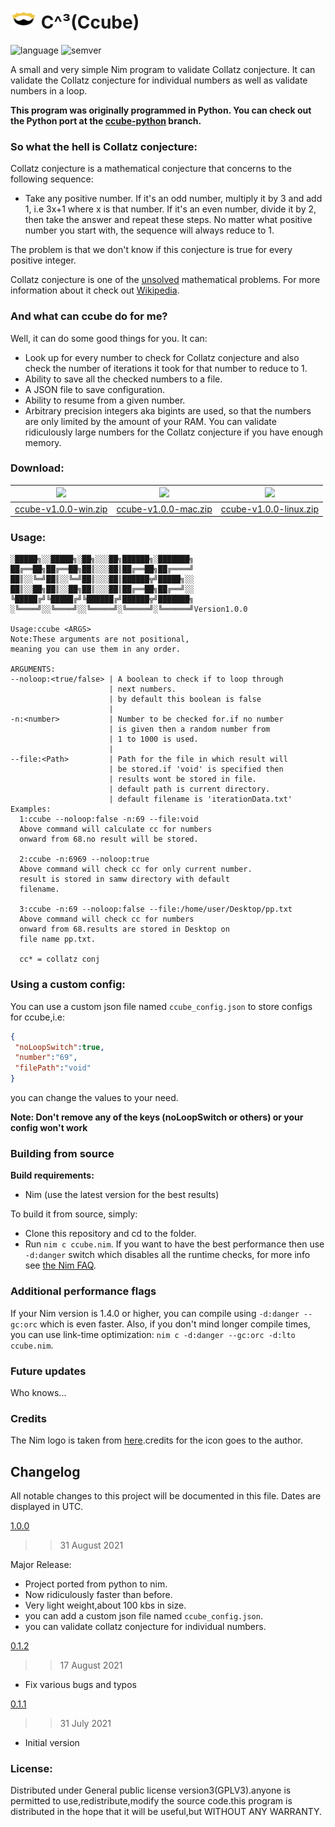  # <img src="assets/nim_logo.png" width="42px" height="32px"/>  C^³(Ccube)

![language](https://badgen.net/badge/Language/Nim/yellow)
![semver](https://badgen.net/badge/Semantic-Version/1.0.0/purple)

A small and very simple Nim program to validate Collatz conjecture. It can validate the Collatz conjecture for individual numbers as well as validate numbers in a loop. 

**This program was originally programmed in Python. You can check out the Python port at the [ccube-python](https://github.com/Justaus3r/Ccube/tree/ccube-python) branch.**

### So what the hell is Collatz conjecture:
Collatz conjecture is a mathematical conjecture that concerns to the following sequence:
- Take any positive number. If it's an odd number, multiply it by 3 and add 1, i.e 3x+1 where x is that number. If it's an even number, divide it by 2, then take the answer and repeat these steps. No matter what positive number you start with, the sequence will always reduce to 1.

The problem is that we don't know if this conjecture is true for every positive integer.

Collatz conjecture is one of the [unsolved](https://en.wikipedia.org/wiki/List_of_unsolved_problems_in_mathematics) mathematical problems. For more information about it check out [Wikipedia](https://en.wikipedia.org/wiki/Collatz_conjecture).

### And what can ccube do for me?
Well, it can do some good things for you. It can:
- Look up for every number to check for Collatz conjecture and also check the number of iterations it took for that number to reduce to 1.
- Ability to save all the checked numbers to a file.
- A JSON file to save configuration.
- Ability to resume from a given number.
- Arbitrary precision integers aka bigints are used, so that the numbers are only limited by the amount of your RAM. You can validate ridiculously large numbers for the Collatz conjecture if you have enough memory.

### Download:
|<img src="https://img.icons8.com/windows/32/4a90e2/windows-10.png"/>|<img src="https://img.icons8.com/windows/32/fa314a/mac-os.png"/>|<img src="https://img.icons8.com/windows/32/26e07f/debian.png"/>|
|---|---|---|
| [ccube-v1.0.0-win.zip](https://github.com/Justaus3r/Ccube/releases/download/v1.0.0/ccube-v1.0.0-win.zip)| [ccube-v1.0.0-mac.zip](https://github.com/Justaus3r/Ccube/releases/download/v1.0.0/ccube-v1.0.0-mac.zip)| [ccube-v1.0.0-linux.zip](https://github.com/Justaus3r/Ccube/releases/download/v1.0.0/ccube-v1.0.0-linux.zip) |

### Usage:
```
░█████╗░░█████╗░██╗░░░██╗██████╗░███████╗
██╔══██╗██╔══██╗██║░░░██║██╔══██╗██╔════╝
██║░░╚═╝██║░░╚═╝██║░░░██║██████╦╝█████╗░░
██║░░██╗██║░░██╗██║░░░██║██╔══██╗██╔══╝░░
╚█████╔╝╚█████╔╝╚██████╔╝██████╦╝███████╗
░╚════╝░░╚════╝░░╚═════╝░╚═════╝░╚══════╝Version1.0.0

Usage:ccube <ARGS>
Note:These arguments are not positional,
meaning you can use them in any order.

ARGUMENTS:
--noloop:<true/false> | A boolean to check if to loop through 
                      | next numbers.
                      | by default this boolean is false
                      |
-n:<number>           | Number to be checked for.if no number
                      | is given then a random number from
                      | 1 to 1000 is used.
                      |
--file:<Path>         | Path for the file in which result will
                      | be stored.if 'void' is specified then
                      | results wont be stored in file.
                      | default path is current directory.
                      | default filename is 'iterationData.txt'
Examples:
  1:ccube --noloop:false -n:69 --file:void
  Above command will calculate cc for numbers
  onward from 68.no result will be stored.
  
  2:ccube -n:6969 --noloop:true 
  Above command will check cc for only current number.
  result is stored in samw directory with default
  filename.

  3:ccube -n:69 --noloop:false --file:/home/user/Desktop/pp.txt
  Above command will check cc for numbers
  onward from 68.results are stored in Desktop on 
  file name pp.txt.

  cc* = collatz conj

```
### Using a custom config:
You can use a custom json file named ```ccube_config.json``` to store configs for ccube,i.e:
```json
{
 "noLoopSwitch":true,
 "number":"69",
 "filePath":"void"
}
```
you can change the values to your need.

**Note: Don't remove any of the keys (noLoopSwitch or others) or your config won't work** 

### Building from source
**Build requirements:**
- Nim (use the latest version for the best results)

To build it from source, simply: 
- Clone this repository and cd to the folder.
- Run ```nim c ccube.nim```. If you want to have the best performance then use `-d:danger` switch which disables all the runtime checks, for more info see [the Nim FAQ](https://nim-lang.org/faq.html). 

### Additional performance flags 
If your Nim version is 1.4.0 or higher, you can compile using `-d:danger --gc:orc` which is even faster.
Also, if you don't mind longer compile times, you can use link-time optimization: `nim c -d:danger --gc:orc -d:lto ccube.nim`.


### Future updates
Who knows...

### Credits
The Nim logo is taken from [here](https://icon-icons.com/icon/file-type-nim/130304).credits for the icon goes to the author.

## Changelog
All notable changes to this project will be documented in this file. Dates are displayed in UTC.

[1.0.0](https://github.com/Justaus3r/Ccube/releases/tag/v1.0.0)
>> 31 August 2021

Major Release:
- Project ported from python to nim.
- Now ridiculously faster than before.
- Very light weight,about 100 kbs in size.
- you can add a custom json file named ```ccube_config.json```.
- you can validate collatz conjecture for individual numbers.

[0.1.2](https://github.com/Justaus3r/Ccube/releases/tag/v0.1.2)
>> 17 August 2021
- Fix various bugs and typos

[0.1.1](https://github.com/Justaus3r/Ccube/releases/tag/v0.1.0)
>> 31 July 2021
- Initial version

### License:
Distributed under General public license version3(GPLV3).anyone is permitted to use,redistribute,modify the source code.this program is distributed in the hope that it will be useful,but WITHOUT ANY WARRANTY.

